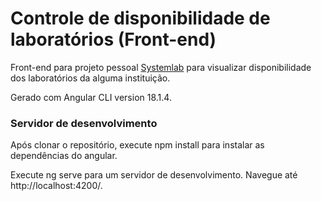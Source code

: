 # Controle de disponibilidade de laboratórios (Front-end)

Front-end para projeto pessoal [Systemlab](https://github.com/jowgaze/systemlab) para visualizar disponibilidade dos laboratórios da alguma instituição.

Gerado com Angular CLI version 18.1.4.

### Servidor de desenvolvimento
Após clonar o repositório, execute npm install para instalar as dependências do angular.

Execute ng serve para um servidor de desenvolvimento. Navegue até http://localhost:4200/.
